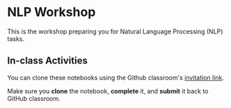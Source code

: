 # NLP Workshop 
This is the workshop preparing you for Natural Language Processing (NLP) tasks.

## In-class Activities
You can clone these notebooks using the Github classroom's [invitation link](https://classroom.github.com/a/LXjgDMnA).

Make sure you __clone__ the notebook, __complete__ it, and __submit__ it back to GitHub classroom.

